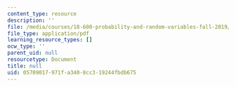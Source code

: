 ```yaml
---
content_type: resource
description: ''
file: /media/courses/18-600-probability-and-random-variables-fall-2019/05709017971fa3408cc319244fbdb675_MIT18_600F19_lec25.pdf
file_type: application/pdf
learning_resource_types: []
ocw_type: ''
parent_uid: null
resourcetype: Document
title: null
uid: 05709017-971f-a340-8cc3-19244fbdb675
---
```

